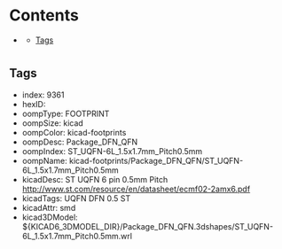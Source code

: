 



Contents
========

* [](#)
	* [Tags](#tags)

# 

## Tags

- index: 9361
- hexID: 
- oompType: FOOTPRINT
- oompSize: kicad
- oompColor: kicad-footprints
- oompDesc: Package_DFN_QFN
- oompIndex: ST_UQFN-6L_1.5x1.7mm_Pitch0.5mm
- oompName: kicad-footprints/Package_DFN_QFN/ST_UQFN-6L_1.5x1.7mm_Pitch0.5mm
- kicadDesc: ST UQFN 6 pin 0.5mm Pitch http://www.st.com/resource/en/datasheet/ecmf02-2amx6.pdf
- kicadTags: UQFN DFN 0.5 ST
- kicadAttr: smd
- kicad3DModel: ${KICAD6_3DMODEL_DIR}/Package_DFN_QFN.3dshapes/ST_UQFN-6L_1.5x1.7mm_Pitch0.5mm.wrl
